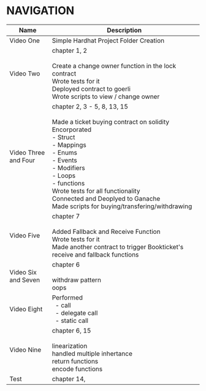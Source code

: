 
# NAVIGATION

<table>
<thead>
  <tr>
    <th>Name</th>
    <th>Description</th>
  </tr>
</thead>
<tbody>
  <tr>
    <td>Video One</td>
    <td>Simple Hardhat Project Folder Creation</td>
  </tr>
  <tr>
    <td>Video Two</td>
    <td>chapter 1, 2<br><br>Create a change owner function in the lock contract<br>Wrote tests for it<br>Deployed contract to goerli<br>Wrote scripts to view / change owner</td>
  </tr>
  <tr>
    <td>Video Three and Four</td>
    <td>chapter 2, 3 - 5, 8, 13, 15<br><br>Made a ticket buying contract on solidity<br>Encorporated <br>  - Struct<br>  - Mappings<br>  - Enums<br>  - Events<br>  - Modifiers<br>  - Loops<br>  - functions<br>Wrote tests for all functionality<br>Connected and Deoplyed to Ganache<br>Made scripts for buying/transfering/withdrawing<br></td>
  </tr>
  <tr>
    <td>Video Five</td>
    <td>chapter 7<br><br>Added Fallback and Receive Function<br>Wrote tests for it<br>Made another contract to trigger Bookticket's receive and fallback functions</td>
  </tr>
  <tr>
    <td>Video Six and Seven</td>
    <td>chapter 6<br><br>withdraw pattern<br>oops</td>
  </tr>
  <tr>
    <td>Video Eight</td>
    <td>Performed <br>&nbsp;&nbsp;- call<br>&nbsp;&nbsp;- delegate call <br>&nbsp;&nbsp;- static call</td>
  </tr>
  <tr>
    <td>Video Nine</td>
    <td>chapter 6, 15<br><br>linearization<br>handled multiple inhertance<br>return functions <br>encode functions</td>
  </tr>
  <tr>
    <td>Test</td>
    <td>chapter 14, </td>
  </tr>
</tbody>
</table>

